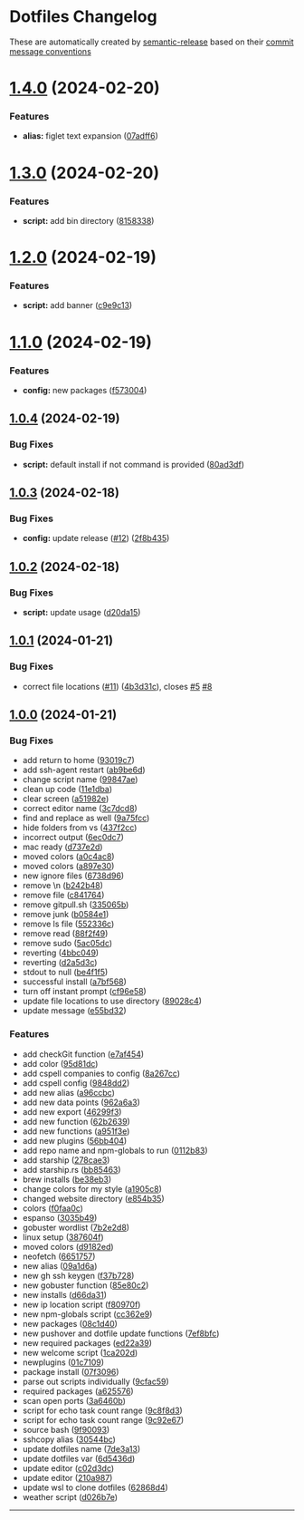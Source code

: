 # Dotfiles Changelog

These are automatically created by [semantic-release](https://github.com/semantic-release/semantic-release) based on their [commit message conventions](https://semantic-release.gitbook.io/semantic-release#commit-message-format)



# [1.4.0](https://github.com/PaleBluDot/dotfiles/compare/v1.3.0...v1.4.0) (2024-02-20)


### Features

* **alias:** figlet text expansion ([07adff6](https://github.com/PaleBluDot/dotfiles/commit/07adff69831bcd503666f5f2d3c10d2645cb91af))

# [1.3.0](https://github.com/PaleBluDot/dotfiles/compare/v1.2.0...v1.3.0) (2024-02-20)


### Features

* **script:** add bin directory ([8158338](https://github.com/PaleBluDot/dotfiles/commit/815833855ea32a867cca4428de9f297c41ad9078))

# [1.2.0](https://github.com/PaleBluDot/dotfiles/compare/v1.1.0...v1.2.0) (2024-02-19)


### Features

* **script:** add banner ([c9e9c13](https://github.com/PaleBluDot/dotfiles/commit/c9e9c132887bc91a500d9ebb0bf09a216da44cb0))

# [1.1.0](https://github.com/PaleBluDot/dotfiles/compare/v1.0.4...v1.1.0) (2024-02-19)


### Features

* **config:** new packages ([f573004](https://github.com/PaleBluDot/dotfiles/commit/f573004c4e15e5c1cedffb00c1c1d7875488d722))

## [1.0.4](https://github.com/PaleBluDot/dotfiles/compare/v1.0.3...v1.0.4) (2024-02-19)


### Bug Fixes

* **script:** default install if not command is provided ([80ad3df](https://github.com/PaleBluDot/dotfiles/commit/80ad3dfee85a31a8f82be6f3d3c1dd5cbcafe1e5))

## [1.0.3](https://github.com/PaleBluDot/dotfiles/compare/v1.0.2...v1.0.3) (2024-02-18)


### Bug Fixes

* **config:** update release   ([#12](https://github.com/PaleBluDot/dotfiles/issues/12)) ([2f8b435](https://github.com/PaleBluDot/dotfiles/commit/2f8b435b3ef64a0955e54b9d2608f7c76ba6f4f6))

## [1.0.2](https://github.com/PaleBluDot/dotfiles/compare/v1.0.1...v1.0.2) (2024-02-18)


### Bug Fixes

* **script:** update usage ([d20da15](https://github.com/PaleBluDot/dotfiles/commit/d20da1565a24913ee5c0f289f40663a436e24406))

## [1.0.1](https://github.com/PaleBluDot/dotfiles/compare/v1.0.0...v1.0.1) (2024-01-21)


### Bug Fixes

* correct file locations ([#11](https://github.com/PaleBluDot/dotfiles/issues/11)) ([4b3d31c](https://github.com/PaleBluDot/dotfiles/commit/4b3d31ce522be26ae004472f7d8fca4cb00b5401)), closes [#5](https://github.com/PaleBluDot/dotfiles/issues/5) [#8](https://github.com/PaleBluDot/dotfiles/issues/8)

## [1.0.0](https://github.com/PaleBluDot/dotfiles/compare/v1.0.0-dev.3...v1.0.0) (2024-01-21)


### Bug Fixes

* add return to home ([93019c7](https://github.com/PaleBluDot/dotfiles/commit/93019c7b9fce4b2364db8ecd27ceb6abc3359955))
* add ssh-agent restart ([ab9be6d](https://github.com/PaleBluDot/dotfiles/commit/ab9be6daed7856221d062f8d0c295dfb71bea965))
* change script name ([99847ae](https://github.com/PaleBluDot/dotfiles/commit/99847aefff6dd1307f228c53e1051581a787cdb4))
* clean up code ([11e1dba](https://github.com/PaleBluDot/dotfiles/commit/11e1dba2d8eaa8f9a4eb17f1acebe6088a346c93))
* clear screen ([a51982e](https://github.com/PaleBluDot/dotfiles/commit/a51982efd5f21fc1d4a257ebf976ba323873e03b))
* correct editor name ([3c7dcd8](https://github.com/PaleBluDot/dotfiles/commit/3c7dcd8fb534807d12d3161dd893d726a37416c5))
* find and replace as well ([9a75fcc](https://github.com/PaleBluDot/dotfiles/commit/9a75fccf43bbb13247be08b360a777a7b37afdea))
* hide folders from vs ([437f2cc](https://github.com/PaleBluDot/dotfiles/commit/437f2cc4eeb7871a30d30fb90b06e199a08e40ac))
* incorrect output ([6ec0dc7](https://github.com/PaleBluDot/dotfiles/commit/6ec0dc7e061259c552c1cb1524e67bd23e717600))
* mac ready ([d737e2d](https://github.com/PaleBluDot/dotfiles/commit/d737e2d71062f4aacda9601c5cc1d3a77613a408))
* moved colors ([a0c4ac8](https://github.com/PaleBluDot/dotfiles/commit/a0c4ac8366bdc22f885e3cb6a139843242e82f46))
* moved colors ([a897e30](https://github.com/PaleBluDot/dotfiles/commit/a897e30e3f61baa8d92648b240d9e2cd8b7dd950))
* new ignore files ([6738d96](https://github.com/PaleBluDot/dotfiles/commit/6738d96c7d00ff1fa8bc1486479e88f8bc9d9776))
* remove \n ([b242b48](https://github.com/PaleBluDot/dotfiles/commit/b242b48c9e10c8134911147bcba36aba795d0e2f))
* remove file ([c841764](https://github.com/PaleBluDot/dotfiles/commit/c841764afb2d03862d50faf799057e9895fde2e3))
* remove gitpull.sh ([335065b](https://github.com/PaleBluDot/dotfiles/commit/335065b9040f4ca076d9a443a0cb5329cd2b5d86))
* remove junk ([b0584e1](https://github.com/PaleBluDot/dotfiles/commit/b0584e1ab52ef8a0ae1915d4e8cf896db2e54b22))
* remove ls file ([552336c](https://github.com/PaleBluDot/dotfiles/commit/552336c04f68ac3dd10dff983c9b1015f055b1ee))
* remove read ([88f2f49](https://github.com/PaleBluDot/dotfiles/commit/88f2f494667f0e01df76d9fcfda5462150e6c93b))
* remove sudo ([5ac05dc](https://github.com/PaleBluDot/dotfiles/commit/5ac05dc9b83e4a83639fb6d80001d4cf6e053a55))
* reverting ([4bbc049](https://github.com/PaleBluDot/dotfiles/commit/4bbc0491297f0494b154eecf1b3b1a0cce74b384))
* reverting ([d2a5d3c](https://github.com/PaleBluDot/dotfiles/commit/d2a5d3c93ade5a368f1e86406d3494590d2c10ce))
* stdout to null ([be4f1f5](https://github.com/PaleBluDot/dotfiles/commit/be4f1f5ddec3a5a30657515d60a183c07ca9c15f))
* successful install ([a7bf568](https://github.com/PaleBluDot/dotfiles/commit/a7bf568b7750beb5fa9b08aaa0dbcd095cad9ac0))
* turn off instant prompt ([cf96e58](https://github.com/PaleBluDot/dotfiles/commit/cf96e581ba0d9b4ac9a6704782fcd88480ca5924))
* update file locations to use  directory ([89028c4](https://github.com/PaleBluDot/dotfiles/commit/89028c4659cab1b6e5bc9da6183fee21a8b62053))
* update message ([e55bd32](https://github.com/PaleBluDot/dotfiles/commit/e55bd329d35b20cd6685f00b3f34973d00a0290f))


### Features

* add checkGit function ([e7af454](https://github.com/PaleBluDot/dotfiles/commit/e7af4545f7a7a441de5c25920f611c31f39626a2))
* add color ([95d81dc](https://github.com/PaleBluDot/dotfiles/commit/95d81dcdf2bd8d907f2e03af85fe9a5a43d87704))
* add cspell companies to config ([8a267cc](https://github.com/PaleBluDot/dotfiles/commit/8a267ccb09b25f0eed7ad80c0ccbc9969c11b4cf))
* add cspell config ([9848dd2](https://github.com/PaleBluDot/dotfiles/commit/9848dd237fc336628709365ab53d27e7f40764b5))
* add new alias ([a96ccbc](https://github.com/PaleBluDot/dotfiles/commit/a96ccbce37d63b3636df35d8e6bb4a3db9ab2e1e))
* add new data points ([962a6a3](https://github.com/PaleBluDot/dotfiles/commit/962a6a35b52ae917cc033b29741a236414dc842b))
* add new export ([46299f3](https://github.com/PaleBluDot/dotfiles/commit/46299f32d819bd53e2a37b056ff307a9c9b5d766))
* add new function ([62b2639](https://github.com/PaleBluDot/dotfiles/commit/62b263921b710375518af56806a49a8100a4cf44))
* add new functions ([a951f3e](https://github.com/PaleBluDot/dotfiles/commit/a951f3e926016181d3be93e8c9c0dd8e749525fa))
* add new plugins ([56bb404](https://github.com/PaleBluDot/dotfiles/commit/56bb404a5afb1725fc4ff1a457bc7de59f0182bd))
* add repo name and npm-globals to run ([0112b83](https://github.com/PaleBluDot/dotfiles/commit/0112b8305761e40cb1b43c8699090df301d9230f))
* add starship ([278cae3](https://github.com/PaleBluDot/dotfiles/commit/278cae3a4623512520873754406a222ff5e3d7b7))
* add starship.rs ([bb85463](https://github.com/PaleBluDot/dotfiles/commit/bb8546322c6c6712f9e18a7a7b048ce472e7d99f))
* brew installs ([be38eb3](https://github.com/PaleBluDot/dotfiles/commit/be38eb34a51abe3993d0e1851dd89e0c20a92cf3))
* change colors for my style ([a1905c8](https://github.com/PaleBluDot/dotfiles/commit/a1905c8808ba206a23194911168dff56fa3a2fb5))
* changed website directory ([e854b35](https://github.com/PaleBluDot/dotfiles/commit/e854b35de6e377e8bbf8d42c62f1ad0c763d5a4a))
* colors ([f0faa0c](https://github.com/PaleBluDot/dotfiles/commit/f0faa0c05a4e3309a91f24f5bb3b3db7bbf407d9))
* espanso ([3035b49](https://github.com/PaleBluDot/dotfiles/commit/3035b49dc2687fca931172af409624288c4cf39e))
* gobuster wordlist ([7b2e2d8](https://github.com/PaleBluDot/dotfiles/commit/7b2e2d88e6629f1ef53bae389d8959370c106930))
* linux setup ([387604f](https://github.com/PaleBluDot/dotfiles/commit/387604ffa161fd363390097c9a1631f910c02dc1))
* moved colors ([d9182ed](https://github.com/PaleBluDot/dotfiles/commit/d9182ed708f1b6a0dde1b59d596683c07e111382))
* neofetch ([6651757](https://github.com/PaleBluDot/dotfiles/commit/6651757bab82ad1e9d42449811a84ca47a93471e))
* new alias ([09a1d6a](https://github.com/PaleBluDot/dotfiles/commit/09a1d6a9948e5c359cbbab1ead270251344beefa))
* new gh ssh keygen ([f37b728](https://github.com/PaleBluDot/dotfiles/commit/f37b72828b1e3fa5061a51cb735a5b58a0f1af7e))
* new gobuster function ([85e80c2](https://github.com/PaleBluDot/dotfiles/commit/85e80c23d5d95aab363cf7ec34cb7f4a235d646f))
* new installs ([d66da31](https://github.com/PaleBluDot/dotfiles/commit/d66da318ae3845ae8405a0f7fd65ecec3cd02685))
* new ip location script ([f80970f](https://github.com/PaleBluDot/dotfiles/commit/f80970f40c31537c4a9655f8283d75a01003fa95))
* new npm-globals script ([cc362e9](https://github.com/PaleBluDot/dotfiles/commit/cc362e933058b19133b36f650b64dfba34aaee80))
* new packages ([08c1d40](https://github.com/PaleBluDot/dotfiles/commit/08c1d40a9b8189aae592750d1147c0fe468d239b))
* new pushover and dotfile update functions ([7ef8bfc](https://github.com/PaleBluDot/dotfiles/commit/7ef8bfce7ab0b44e48372d6831b3c436f85e37f9))
* new required packages ([ed22a39](https://github.com/PaleBluDot/dotfiles/commit/ed22a39751c4af8eca4ce2ed8bace2cb1888f009))
* new welcome script ([1ca202d](https://github.com/PaleBluDot/dotfiles/commit/1ca202db7c1e10378adaf9d6bc833477266644a4))
* newplugins ([01c7109](https://github.com/PaleBluDot/dotfiles/commit/01c71098149867600d75fa58d8e6425a8ab45e52))
* package install ([07f3096](https://github.com/PaleBluDot/dotfiles/commit/07f3096799deadc597c044aad5b24215c7a77417))
* parse out scripts individually ([9cfac59](https://github.com/PaleBluDot/dotfiles/commit/9cfac59014ba2ade41992024f123d19c6b158d25))
* required packages ([a625576](https://github.com/PaleBluDot/dotfiles/commit/a625576ef210456c30b6ae753d005320628300b5))
* scan open ports ([3a6460b](https://github.com/PaleBluDot/dotfiles/commit/3a6460bb031dc3511fc2bf5325d0889d81a06c89))
* script for echo task count range ([9c8f8d3](https://github.com/PaleBluDot/dotfiles/commit/9c8f8d32fc3acbe508594bb9f0923a1a999ed366))
* script for echo task count range ([9c92e67](https://github.com/PaleBluDot/dotfiles/commit/9c92e67f5194450037d45ec5e1b30191983be11b))
* source bash ([9f90093](https://github.com/PaleBluDot/dotfiles/commit/9f900935f3f2f887e713b2e1795e11f4d32e142a))
* sshcopy alias ([30544bc](https://github.com/PaleBluDot/dotfiles/commit/30544bc51cedd6d61e7d262b3e9bfcea1822edf7))
* update dotfiles name ([7de3a13](https://github.com/PaleBluDot/dotfiles/commit/7de3a13e773b9320c0ff8c4e25ef86b608cb1895))
* update dotfiles var ([6d5436d](https://github.com/PaleBluDot/dotfiles/commit/6d5436dd47c934e077b6ef78d012b7215c8c4ec7))
* update editor ([c02d3dc](https://github.com/PaleBluDot/dotfiles/commit/c02d3dc213a90a8f777404a69290bce7f3c550ab))
* update editor ([210a987](https://github.com/PaleBluDot/dotfiles/commit/210a987cf8d25279a3c3a7d070b684aa66568ede))
* update wsl to clone dotfiles ([62868d4](https://github.com/PaleBluDot/dotfiles/commit/62868d4bbdb20e26ebe6628cd0dae0ce6ef6b3d4))
* weather script ([d026b7e](https://github.com/PaleBluDot/dotfiles/commit/d026b7eacc37bb2c5050aa4e5f35d3490a041698))
****
